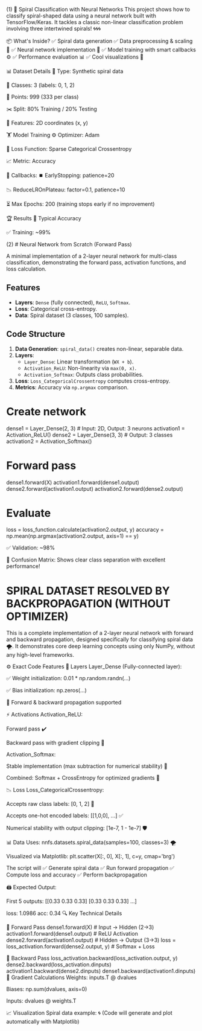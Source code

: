 (1) 🧠 Spiral Classification with Neural Networks
This project shows how to classify spiral-shaped data using a neural network built with TensorFlow/Keras.
It tackles a classic non-linear classification problem involving three intertwined spirals! 🌀🌀🌀

📦 What's Inside?
✅ Spiral data generation
✅ Data preprocessing & scaling 🔄
✅ Neural network implementation 🤖
✅ Model training with smart callbacks ⚙️
✅ Performance evaluation 📊
✅ Cool visualizations 🎨

📊 Dataset Details
📌 Type: Synthetic spiral data

🎯 Classes: 3 (labels: 0, 1, 2)

🔢 Points: 999 (333 per class)

✂️ Split: 80% Training / 20% Testing

📍 Features: 2D coordinates (x, y)

🏋️ Model Training
⚙️ Optimizer: Adam

🧮 Loss Function: Sparse Categorical Crossentropy

📈 Metric: Accuracy

🧠 Callbacks:
⏹️ EarlyStopping: patience=20

📉 ReduceLROnPlateau: factor=0.1, patience=10

⏳ Max Epochs: 200 (training stops early if no improvement)

🏆 Results
📌 Typical Accuracy

✅ Training: ~99%




(2) # Neural Network from Scratch (Forward Pass)

A minimal implementation of a 2-layer neural network for multi-class classification, demonstrating the forward pass, activation functions, and loss calculation.

## Features
- **Layers**: `Dense` (fully connected), `ReLU`, `Softmax`.
- **Loss**: Categorical cross-entropy.
- **Data**: Spiral dataset (3 classes, 100 samples).

## Code Structure
1. **Data Generation**: `spiral_data()` creates non-linear, separable data.
2. **Layers**:
   - `Layer_Dense`: Linear transformation (`WX + b`).
   - `Activation_ReLU`: Non-linearity via `max(0, x)`.
   - `Activation_Softmax`: Outputs class probabilities.
3. **Loss**: `Loss_CategoricalCrossentropy` computes cross-entropy.
4. **Metrics**: Accuracy via `np.argmax` comparison.

# Create network
dense1 = Layer_Dense(2, 3)      # Input: 2D, Output: 3 neurons
activation1 = Activation_ReLU()
dense2 = Layer_Dense(3, 3)      # Output: 3 classes
activation2 = Activation_Softmax()

# Forward pass
dense1.forward(X)
activation1.forward(dense1.output)
dense2.forward(activation1.output)
activation2.forward(dense2.output)

# Evaluate
loss = loss_function.calculate(activation2.output, y)
accuracy = np.mean(np.argmax(activation2.output, axis=1) == y)

✅ Validation: ~98%

🧩 Confusion Matrix: Shows clear class separation with excellent performance!




# SPIRAL DATASET RESOLVED BY BACKPROPAGATION (WITHOUT OPTIMIZER)

This is a complete implementation of a 2-layer neural network with forward and backward propagation, designed specifically for classifying spiral data 🌪️. It demonstrates core deep learning concepts using only NumPy, without any high-level frameworks.

⚙️ Exact Code Features
🧱 Layers
Layer_Dense (Fully-connected layer):

✅ Weight initialization: 0.01 * np.random.randn(...)

✅ Bias initialization: np.zeros(...)

🔄 Forward & backward propagation supported

⚡ Activations
Activation_ReLU:

Forward pass ✔️

Backward pass with gradient clipping 🔁

Activation_Softmax:

Stable implementation (max subtraction for numerical stability) 🧮

Combined: Softmax + CrossEntropy for optimized gradients 🚀

📉 Loss
Loss_CategoricalCrossentropy:

Accepts raw class labels: [0, 1, 2] 🔢

Accepts one-hot encoded labels: [[1,0,0], ...] ✅

Numerical stability with output clipping: [1e-7, 1 - 1e-7] 🛡️

📊 Data
Uses: nnfs.datasets.spiral_data(samples=100, classes=3) 🌪️

Visualized via Matplotlib:
plt.scatter(X[:, 0], X[:, 1], c=y, cmap='brg')

The script will
✅ Generate spiral data
✅ Run forward propagation
✅ Compute loss and accuracy
✅ Perform backpropagation

🖨️ Expected Output:

First 5 outputs:
[[0.33 0.33 0.33]
 [0.33 0.33 0.33]
 ...]

loss: 1.0986
acc: 0.34
🔍 Key Technical Details

🔁 Forward Pass
dense1.forward(X)                     # Input → Hidden (2→3)
activation1.forward(dense1.output)   # ReLU Activation
dense2.forward(activation1.output)   # Hidden → Output (3→3)
loss = loss_activation.forward(dense2.output, y)  # Softmax + Loss

🔁 Backward Pass
loss_activation.backward(loss_activation.output, y)
dense2.backward(loss_activation.dinputs)
activation1.backward(dense2.dinputs)
dense1.backward(activation1.dinputs)
📐 Gradient Calculations
Weights: inputs.T @ dvalues

Biases: np.sum(dvalues, axis=0)

Inputs: dvalues @ weights.T

📈 Visualization
Spiral data example:
🌀 (Code will generate and plot automatically with Matplotlib)

